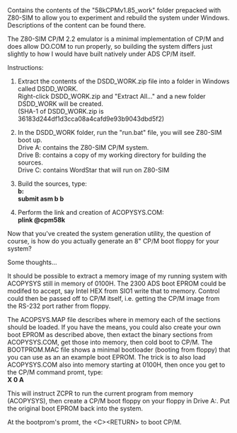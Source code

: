 Contains the contents of the "58kCPMv1.85_work" folder prepacked with Z80-SIM to
allow you to experiment and rebuild the system under Windows. Descriptions of the
content can be found there.

The Z80-SIM CP/M 2.2 emulator is a minimal implementation of CP/M and does allow DO.COM
to run properly, so building the system differs just slightly to how I would have built
natively under ADS CP/M itself.

Instructions:

1. Extract the contents of the DSDD_WORK.zip file into a folder in Windows called DSDD_WORK.<br>
Right-click DSDD_WORK.zip and "Extract All..." and a new folder DSDD_WORK will be created.<br>
(SHA-1 of DSDD_WORK.zip is 36183d244df1d3cca08a4cafd9e93b9043dbd5f2)

2. In the DSDD_WORK folder, run the "run.bat" file, you will see Z80-SIM boot up.<br>
Drive A: contains the Z80-SIM CP/M system.<br>
Drive B: contains a copy of my working directory for building the sources.<br>
Drive C: contains WordStar that will run on Z80-SIM<br>

3. Build the sources, type:<br>
<b>b:<br>
submit asm b b</b><br>

4. Perform the link and creation of ACOPYSYS.COM:<br>
<b>plink @cpm58k</b><br>

Now that you've created the system generation utility, the question of course, is how do
you actually generate an 8" CP/M boot floppy for your system?

Some thoughts...

It should be possible to extract a memory image of my running system with ACOPYSYS still in
memory of 0100H. The 2300 ADS boot EPROM could be modifed to accept, say Intel HEX from SIO1
write that to memory. Control could then be passed off to CP/M itself, i.e. getting the CP/M
image from the RS-232 port rather from floppy.

The ACOPSYS.MAP file describes where in memory each of the sections should be loaded. If you
have the means, you could also create your own boot EPROM as described above, then extact
the binary sections from ACOPYSYS.COM, get those into memory, then cold boot to CP/M. The
BOOTPROM.MAC file shows a minimal bootloader (booting from floppy) that you can use as an
an example boot EPROM. The trick is to also load ACOPYSYS.COM also into memory starting at
0100H, then once you get to the CP/M command promt, type:<br>
<b>X 0 A</b><br>

This will instruct ZCPR to run the current program from memory (ACOPYSYS), then create a CP/M
boot floppy on your floppy in Drive A:. Put the original boot EPROM back into the system.

At the bootprom's promt, the \<C\>\<RETURN\> to boot CP/M.
